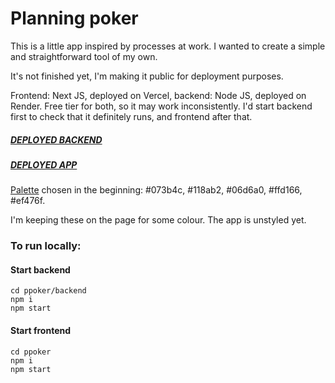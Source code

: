 # Planning poker

This is a little app inspired by processes at work. I wanted to create a simple and straightforward tool of my own.

It's not finished yet, I'm making it public for deployment purposes.

Frontend: Next JS, deployed on Vercel, backend: Node JS, deployed on Render. Free tier for both, so it may work inconsistently. I'd start backend first to check that it definitely runs, and frontend after that.

##### [DEPLOYED BACKEND](https://planning-poker-rpnu.onrender.com)

##### [DEPLOYED APP](https://ek8-planning-poker.vercel.app)

[Palette](https://coolors.co/visualizer/ef476f-ffd166-06d6a0-118ab2-073b4c) chosen in the beginning:
#073b4c,
#118ab2,
#06d6a0,
#ffd166,
#ef476f.

I'm keeping these on the page for some colour. The app is unstyled yet.

### To run locally:

#### Start backend

    cd ppoker/backend
    npm i
    npm start

#### Start frontend

    cd ppoker
    npm i
    npm start
